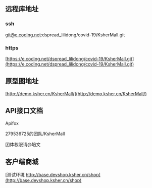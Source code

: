 


## 远程库地址

### ssh
git@e.coding.net:dspread_lilidong/covid-19/KsherMall.git

### https

[https://e.coding.net/dspread_lilidong/covid-19/KsherMall.git](https://e.coding.net/dspread_lilidong/covid-19/KsherMall.git)



## 原型图地址

[http://demo.ksher.cn/KsherMall/](http://demo.ksher.cn/KsherMall/)



## API接口文档

Apifox

279536725的团队/KsherMall

团体权限请@培文

## 客户端商城

[测试环境 http://base.devshop.ksher.cn/shop](http://base.devshop.ksher.cn/shop)